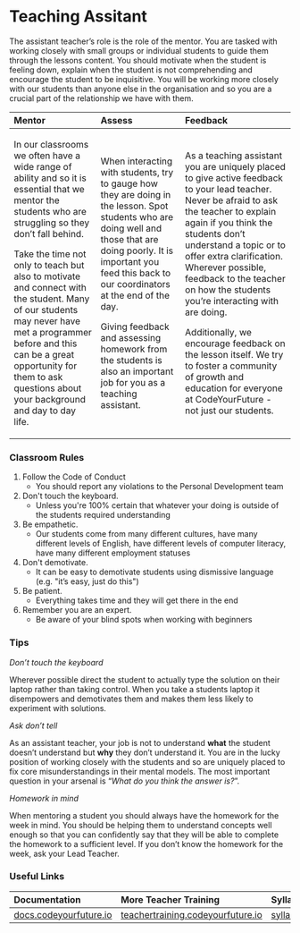 # Teaching Assitant

The assistant teacher’s role is the role of the mentor. You are tasked with working closely with small groups or individual students to guide them through the lessons content. You should motivate when the student is feeling down, explain when the student is not comprehending and encourage the student to be inquisitive. You will be working more closely with our students than anyone else in the organisation and so you are a crucial part of the relationship we have with them.

<table>
  <thead>
    <tr>
      <th style="text-align:left">Mentor</th>
      <th style="text-align:left">Assess</th>
      <th style="text-align:left">Feedback</th>
    </tr>
  </thead>
  <tbody>
    <tr>
      <td style="text-align:left">
        <p>In our classrooms we often have a wide range of ability and so it is essential
          that we mentor the students who are struggling so they don&#x2019;t fall
          behind.</p>
        <p>Take the time not only to teach but also to motivate and connect with
          the student. Many of our students may never have met a programmer before
          and this can be a great opportunity for them to ask questions about your
          background and day to day life.</p>
      </td>
      <td style="text-align:left">
        <p>When interacting with students, try to gauge how they are doing in the
          lesson. Spot students who are doing well and those that are doing poorly.
          It is important you feed this back to our coordinators at the end of the
          day.</p>
        <p>Giving feedback and assessing homework from the students is also an important
          job for you as a teaching assistant.</p>
      </td>
      <td style="text-align:left">
        <p>As a teaching assistant you are uniquely placed to give active feedback
          to your lead teacher. Never be afraid to ask the teacher to explain again
          if you think the students don&#x2019;t understand a topic or to offer extra
          clarification. Wherever possible, feedback to the teacher on how the students
          you&#x2019;re interacting with are doing.</p>
        <p>Additionally, we encourage feedback on the lesson itself. We try to foster
          a community of growth and education for everyone at CodeYourFuture - not
          just our students.</p>
      </td>
    </tr>
  </tbody>
</table>

### Classroom Rules

1. ​Follow the Code of Conduct
   * You should report any violations to the Personal Development team
2. Don't touch the keyboard.
   * Unless you're 100% certain that whatever your doing is outside of the students required understanding
3. Be empathetic. 
   * Our students come from many different cultures, have many different levels of English, have different levels of computer literacy, have many different employment statuses
4. Don't demotivate. 
   * It can be easy to demotivate students using dismissive language \(e.g. "it’s easy, just do this"\)
5. Be patient.
   * Everything takes time and they will get there in the end
6. Remember you are an expert.
   * Be aware of your blind spots when working with beginners

### Tips

_Don’t touch the keyboard_

Wherever possible direct the student to actually type the solution on their laptop rather than taking control. When you take a students laptop it disempowers and demotivates them and makes them less likely to experiment with solutions.

_Ask don’t tell_

As an assistant teacher, your job is not to understand **what** the student doesn’t understand but **why** they don’t understand it. You are in the lucky position of working closely with the students and so are uniquely placed to fix core misunderstandings in their mental models. The most important question in your arsenal is “_What do you think the answer is?_”.

_Homework in mind_

When mentoring a student you should always have the homework for the week in mind. You should be helping them to understand concepts well enough so that you can confidently say that they will be able to complete the homework to a sufficient level. If you don’t know the homework for the week, ask your Lead Teacher.

### Useful Links

| Documentation | More Teacher Training | Syllabus |
| :--- | :--- | :--- |
| [docs.codeyourfuture.io](https://docs.codeyourfuture.io/) | [teachertraining.codeyourfuture.io](https://teachertraining.codeyourfuture.io/) | [syllabus.codeyourfuture.io](https://syllabus.codeyourfuture.io/) |

